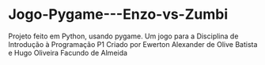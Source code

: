 # Jogo-Pygame---Enzo-vs-Zumbi
Projeto feito em Python, usando pygame. Um jogo para a Disciplina de Introdução à Programação P1
Criado por Ewerton Alexander de Olive Batista e Hugo Oliveira Facundo de Almeida
